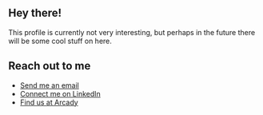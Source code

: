 ## Hey there!

This profile is currently not very interesting, but perhaps in the future there will be some cool stuff on here.

## Reach out to me

- [Send me an email](mailto:wessel@loth.io)
- [Connect me on LinkedIn](https://www.linkedin.com/in/wessel-loth/)
- [Find us at Arcady](https://arcady.nl)
